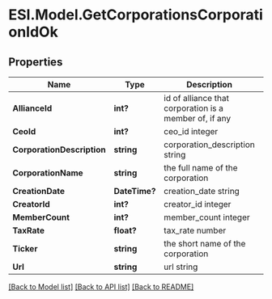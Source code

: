 # ESI.Model.GetCorporationsCorporationIdOk
## Properties

Name | Type | Description | Notes
------------ | ------------- | ------------- | -------------
**AllianceId** | **int?** | id of alliance that corporation is a member of, if any | [optional] 
**CeoId** | **int?** | ceo_id integer | 
**CorporationDescription** | **string** | corporation_description string | 
**CorporationName** | **string** | the full name of the corporation | 
**CreationDate** | **DateTime?** | creation_date string | 
**CreatorId** | **int?** | creator_id integer | 
**MemberCount** | **int?** | member_count integer | 
**TaxRate** | **float?** | tax_rate number | 
**Ticker** | **string** | the short name of the corporation | 
**Url** | **string** | url string | 

[[Back to Model list]](../README.md#documentation-for-models) [[Back to API list]](../README.md#documentation-for-api-endpoints) [[Back to README]](../README.md)

